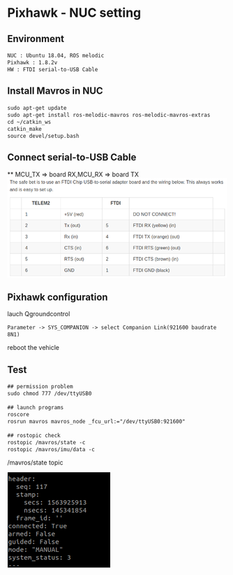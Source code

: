 # Pixhawk - NUC setting

## Environment
    NUC : Ubuntu 18.04, ROS melodic
    Pixhawk : 1.8.2v
    HW : FTDI serial-to-USB Cable
  
## Install Mavros in NUC
    sudo apt-get update
    sudo apt-get install ros-melodic-mavros ros-melodic-mavros-extras
    cd ~/catkin_ws
    catkin_make
    source devel/setup.bash
    
## Connect serial-to-USB Cable
   ** MCU_TX => board RX,MCU_RX => board TX 
 ![pinmap](./img/pinmap.png)
  
## Pixhawk configuration
   lauch Qgroundcontrol
   
    Parameter -> SYS_COMPANION -> select Companion Link(921600 baudrate 8N1)
   reboot the vehicle
   
## Test
    ## permission problem
    sudo chmod 777 /dev/ttyUSB0
    
    ## launch programs
    roscore
    rosrun mavros mavros_node _fcu_url:="/dev/ttyUSB0:921600"
    
    ## rostopic check
    rostopic /mavros/state -c
    rostopic /mavros/imu/data -c
    
  /mavros/state topic
  
  ![state](./img/state.png)
    
    

